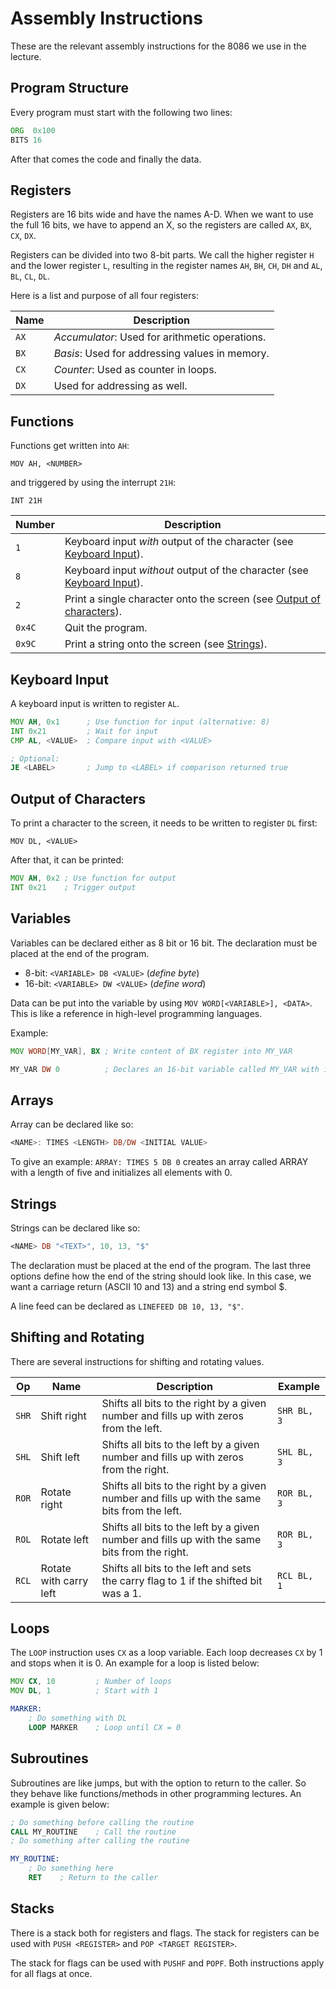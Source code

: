 # Assembly Instructions

These are the relevant assembly instructions for the 8086 we use in the lecture.

## Program Structure

Every program must start with the following two lines:

```asm
ORG  0x100
BITS 16
```

After that comes the code and finally the data.

## Registers

Registers are 16 bits wide and have the names A-D. When we want to use the full
16 bits, we have to append an X, so the registers are called `AX`, `BX`, `CX`,
`DX`.

Registers can be divided into two 8-bit parts. We call the higher register `H`
and the lower register `L`, resulting in the register names `AH`, `BH`, `CH`,
`DH` and `AL`, `BL`, `CL`, `DL`.

Here is a list and purpose of all four registers:

| Name | Description                                    |
|------|------------------------------------------------|
| `AX` | *Accumulator*: Used for arithmetic operations. |
| `BX` | *Basis*: Used for addressing values in memory. |
| `CX` | *Counter*: Used as counter in loops.           |
| `DX` | Used for addressing as well.                   |

## Functions

Functions get written into `AH`:

`MOV AH, <NUMBER>`

and triggered by using the interrupt `21H`:

`INT 21H`

| Number | Description                                                                                   |
|--------|-----------------------------------------------------------------------------------------------|
| `1`    | Keyboard input *with* output of the character (see [Keyboard Input](#keyboard-input)).        |
| `8`    | Keyboard input *without* output of the character (see [Keyboard Input](#keyboard-input)).     |
| `2`    | Print a single character onto the screen (see [Output of characters](#output-of-characters)). |
| `0x4C` | Quit the program.                                                                             |
| `0x9C` | Print a string onto the screen (see [Strings](#strings)).                                     |

## Keyboard Input

A keyboard input is written to register `AL`.

```asm
MOV AH, 0x1      ; Use function for input (alternative: 8)
INT 0x21         ; Wait for input
CMP AL, <VALUE>  ; Compare input with <VALUE>

; Optional:
JE <LABEL>       ; Jump to <LABEL> if comparison returned true
```

## Output of Characters

To print a character to the screen, it needs to be written to register `DL` first:

`MOV DL, <VALUE>`

After that, it can be printed:

```asm
MOV AH, 0x2 ; Use function for output
INT 0x21    ; Trigger output
```

## Variables

Variables can be declared either as 8 bit or 16 bit. The declaration must be
placed at the end of the program.

- 8-bit: `<VARIABLE> DB <VALUE>` (*define byte*)
- 16-bit: `<VARIABLE> DW <VALUE>` (*define word*)

Data can be put into the variable by using `MOV WORD[<VARIABLE>], <DATA>`.
This is like a reference in high-level programming languages.

Example:

```asm
MOV WORD[MY_VAR], BX ; Write content of BX register into MY_VAR

MY_VAR DW 0          ; Declares an 16-bit variable called MY_VAR with initial value 0
```

## Arrays

Array can be declared like so:

```asm
<NAME>: TIMES <LENGTH> DB/DW <INITIAL VALUE>
```

To give an example: `ARRAY: TIMES 5 DB 0` creates an array called ARRAY with a
length of five and initializes all elements with 0.

## Strings

Strings can be declared like so:

```asm
<NAME> DB "<TEXT>", 10, 13, "$"
```

The declaration must be placed at the end of the program. The last three options
define how the end of the string should look like. In this case, we want a
carriage return (ASCII 10 and 13) and a string end symbol $.

A line feed can be declared as `LINEFEED DB 10, 13, "$"`.

## Shifting and Rotating

There are several instructions for shifting and rotating values.

| Op    | Name                   | Description                                                                                   | Example     |
|-------|------------------------|-----------------------------------------------------------------------------------------------|-------------|
| `SHR` | Shift right            | Shifts all bits to the right by a given number and fills up with zeros from the left.         | `SHR BL, 3` |
| `SHL` | Shift left             | Shifts all bits to the left by a given number and fills up with zeros from the right.         | `SHL BL, 3` |
| `ROR` | Rotate right           | Shifts all bits to the right by a given number and fills up with the same bits from the left. | `ROR BL, 3` |
| `ROL` | Rotate left            | Shifts all bits to the left by a given number and fills up with the same bits from the right. | `ROR BL, 3` |
| `RCL` | Rotate with carry left | Shifts all bits to the left and sets the carry flag to 1 if the shifted bit was a 1.          | `RCL BL, 1` |

## Loops

The `LOOP` instruction uses `CX` as a loop variable. Each loop decreases `CX` by
1 and stops when it is 0. An example for a loop is listed below:

```asm
MOV CX, 10         ; Number of loops
MOV DL, 1          ; Start with 1

MARKER:
    ; Do something with DL
    LOOP MARKER    ; Loop until CX = 0
```

## Subroutines

Subroutines are like jumps, but with the option to return to the caller. So
they behave like functions/methods in other programming lectures. An example
is given below:

```asm
; Do something before calling the routine
CALL MY_ROUTINE    ; Call the routine
; Do something after calling the routine

MY_ROUTINE:
    ; Do something here
    RET    ; Return to the caller
```

## Stacks

There is a stack both for registers and flags. The stack for registers can be
used with `PUSH <REGISTER>` and `POP <TARGET REGISTER>`.

The stack for flags can be used with `PUSHF` and `POPF`. Both instructions apply
for all flags at once.
